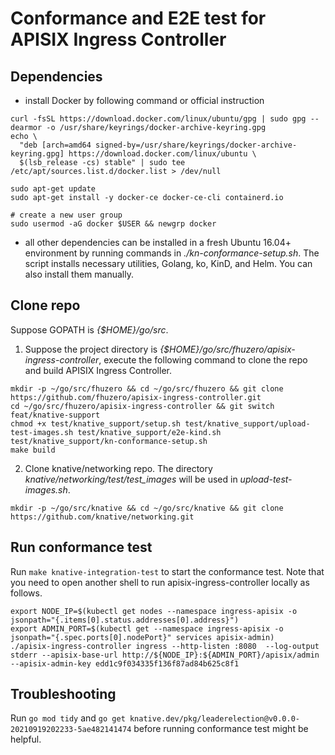 <!--
#
# Licensed to the Apache Software Foundation (ASF) under one or more
# contributor license agreements.  See the NOTICE file distributed with
# this work for additional information regarding copyright ownership.
# The ASF licenses this file to You under the Apache License, Version 2.0
# (the "License"); you may not use this file except in compliance with
# the License.  You may obtain a copy of the License at
#
#     http://www.apache.org/licenses/LICENSE-2.0
#
# Unless required by applicable law or agreed to in writing, software
# distributed under the License is distributed on an "AS IS" BASIS,
# WITHOUT WARRANTIES OR CONDITIONS OF ANY KIND, either express or implied.
# See the License for the specific language governing permissions and
# limitations under the License.
#
-->

# Conformance and E2E test for APISIX Ingress Controller

## Dependencies

* install Docker by following command or official instruction

```shell
curl -fsSL https://download.docker.com/linux/ubuntu/gpg | sudo gpg --dearmor -o /usr/share/keyrings/docker-archive-keyring.gpg
echo \
  "deb [arch=amd64 signed-by=/usr/share/keyrings/docker-archive-keyring.gpg] https://download.docker.com/linux/ubuntu \
  $(lsb_release -cs) stable" | sudo tee /etc/apt/sources.list.d/docker.list > /dev/null

sudo apt-get update
sudo apt-get install -y docker-ce docker-ce-cli containerd.io

# create a new user group
sudo usermod -aG docker $USER && newgrp docker
```

* all other dependencies can be installed in a fresh Ubuntu 16.04+ environment by running commands in _./kn-conformance-setup.sh_.
The script installs necessary utilities, Golang, ko, KinD, and Helm. You can also install them manually.

## Clone repo

Suppose GOPATH is _{$HOME}/go/src_.

1. Suppose the project directory is _{$HOME}/go/src/fhuzero/apisix-ingress-controller_, 
   execute the following command to clone the repo and build APISIX Ingress Controller.

```shell
mkdir -p ~/go/src/fhuzero && cd ~/go/src/fhuzero && git clone https://github.com/fhuzero/apisix-ingress-controller.git
cd ~/go/src/fhuzero/apisix-ingress-controller && git switch feat/knative-support
chmod +x test/knative_support/setup.sh test/knative_support/upload-test-images.sh test/knative_support/e2e-kind.sh test/knative_support/kn-conformance-setup.sh
make build
```

2. Clone knative/networking repo.
   The directory _knative/networking/test/test_images_ will be used in _upload-test-images.sh_.

```shell
mkdir -p ~/go/src/knative && cd ~/go/src/knative && git clone https://github.com/knative/networking.git
```

## Run conformance test

Run `make knative-integration-test` to start the conformance test.
Note that you need to open another shell to run apisix-ingress-controller locally as follows.

```shell
export NODE_IP=$(kubectl get nodes --namespace ingress-apisix -o jsonpath="{.items[0].status.addresses[0].address}")
export ADMIN_PORT=$(kubectl get --namespace ingress-apisix -o jsonpath="{.spec.ports[0].nodePort}" services apisix-admin)
./apisix-ingress-controller ingress --http-listen :8080  --log-output stderr --apisix-base-url http://${NODE_IP}:${ADMIN_PORT}/apisix/admin --apisix-admin-key edd1c9f034335f136f87ad84b625c8f1
```

## Troubleshooting

Run `go mod tidy` and `go get knative.dev/pkg/leaderelection@v0.0.0-20210919202233-5ae482141474` before running conformance test might be helpful.